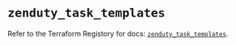 # `zenduty_task_templates`

Refer to the Terraform Registory for docs: [`zenduty_task_templates`](https://www.terraform.io/docs/providers/zenduty/r/task_templates).
